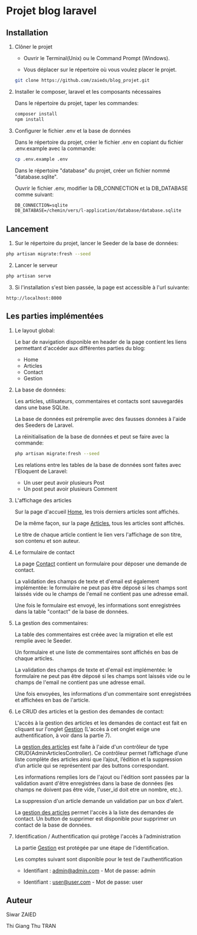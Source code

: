 # Projet blog laravel



## Installation

1. Clôner le projet

    * Ouvrir le Terminal(Unix) ou le Command Prompt (Windows).

    * Vous déplacer sur le répertoire où vous voulez placer le projet.

    ```bash
    git clone https://github.com/zaieds/blog_projet.git
    ```

2. Installer le composer, laravel et les composants nécessaires

    Dans le répertoire du projet, taper les commandes:
    ```bash
    composer install
    npm install
    ```

3. Configurer le fichier .env et la base de données

   Dans le répertoire du projet, créer le fichier .env en copiant du fichier .env.example avec la commande:

   ```bash
   cp .env.example .env
   ```

   Dans le répertoire "database" du projet, créer un fichier nommé "database.sqlite".

   Ouvrir le fichier .env, modifier la DB_CONNECTION et la DB_DATABASE comme suivant:
   ```txt
   DB_CONNECTION=sqlite
   DB_DATABASE=/chemin/vers/l-application/database/database.sqlite
   ```
## Lancement

   1. Sur le répertoire du projet, lancer le Seeder de la base de données:
    
   ```bash
   php artisan migrate:fresh --seed
   ```

   2. Lancer le serveur
    
   ```bash
   php artisan serve
   ```
    
   3. Si l'installation s'est bien passée, la page est accessible à l'url suivante:

   ```URL
   http://localhost:8000 
   ```
## Les parties implémentées

1. Le layout global:

    Le bar de navigation disponible en header de la page contient les liens permettant d'accéder aux différentes parties du blog:

    * Home
    * Articles
    * Contact
    * Gestion

2. La base de données:

    Les articles, utilisateurs, commentaires et contacts sont sauvegardés dans une base SQLite.

    La base de données est préremplie avec des fausses données à l'aide des Seeders de Laravel.

    La réinitialisation de la base de données et peut se faire avec la commande: 

    ```bash
    php artisan migrate:fresh --seed
    ```

    Les relations entre les tables de la base de données sont faites avec l'Eloquent de Laravel:

    * Un user peut avoir plusieurs Post
    * Un post peut avoir plusieurs Comment

3. L'affichage des articles

    Sur la page d'accueil [Home](http://localhost:8000/home), les trois derniers articles sont affichés.

    De la même façon, sur la page [Articles](http://localhost:8000/articles), tous les articles sont affichés.
        
    Le titre de chaque article contient le lien vers l'affichage de son titre, son contenu et son auteur.
    
4. Le formulaire de contact

    La page [Contact](http://localhost:8000/contact/create) contient un formulaire pour déposer une demande de contact.

    La validation des champs de texte et d'email est également implémentée: le formulaire ne peut pas être déposé si les champs sont laissés vide ou le champs de l'email ne contient pas une adresse email.

    Une fois le formulaire est envoyé, les informations sont enregistrées dans la table "contact" de la base de données.

5. La gestion des commentaires:

    La table des commentaires est créée avec la migration et elle est remplie avec le Seeder.
    
    Un formulaire et une liste de commentaires sont affichés en bas de chaque articles.
    
    La validation des champs de texte et d'email est implémentée: le formulaire ne peut pas être déposé si les champs sont laissés vide ou le champs de l'email ne contient pas une adresse email.

    Une fois envoyées, les informations d'un commentaire sont enregistrées et affichées en bas de l'article.

6. Le CRUD des articles et la gestion des demandes de contact:

    L'accès à la gestion des articles et les demandes de contact est fait en cliquant sur l'onglet [Gestion](http://localhost:8000/admin)  (L'accès à cet onglet exige une authentification, à voir dans la partie 7).
    
    La [gestion des articles](http://localhost:8000/admin/articles) est faite à l'aide d'un contrôleur de type CRUD(AdminArticlesController). Ce contrôleur permet l’affichage d’une liste complète des articles ainsi que l’ajout, l’édition et la suppression d’un article qui se représentent par des buttons correspondant.

    Les informations remplies lors de l'ajout ou l'édition sont passées par la validation avant d'être enregistrées dans la base de données (les champs ne doivent pas être vide, l'user_id doit etre un nombre, etc.).

    La suppression d'un article demande un validation par un box d'alert.

    La [gestion des articles](http://localhost:8000/admin/contact) permet l'accès à la liste des demandes de contact. Un button de supprimer est disponible pour supprimer un contact de la base de données.

7. Identification / Authentification qui protège l'accès à l’administration

    La partie [Gestion](http://localhost:8000/admin) est protégée par une étape de l'identification.

    Les comptes suivant sont disponible pour le test de l'authentification
    
    * Identifiant : admin@admin.com - Mot de passe: admin

    * Identifiant : user@user.com - Mot de passe: user    

## Auteur
Siwar  ZAIED

Thi Giang Thu TRAN

